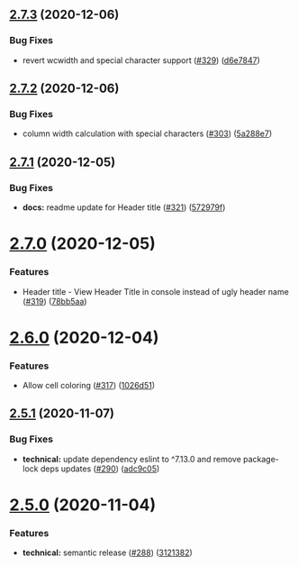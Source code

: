 ## [2.7.3](https://github.com/ayonious/console-table-printer/compare/v2.7.2...v2.7.3) (2020-12-06)


### Bug Fixes

* revert wcwidth and special character support ([#329](https://github.com/ayonious/console-table-printer/issues/329)) ([d6e7847](https://github.com/ayonious/console-table-printer/commit/d6e78475f10fac718c2848483ac88611bd804b01))

## [2.7.2](https://github.com/ayonious/console-table-printer/compare/v2.7.1...v2.7.2) (2020-12-06)


### Bug Fixes

* column width calculation with special characters ([#303](https://github.com/ayonious/console-table-printer/issues/303)) ([5a288e7](https://github.com/ayonious/console-table-printer/commit/5a288e7e4e5ee3daa9a3da7befc450fea3adbea1))

## [2.7.1](https://github.com/ayonious/console-table-printer/compare/v2.7.0...v2.7.1) (2020-12-05)


### Bug Fixes

* **docs:** readme update for Header title ([#321](https://github.com/ayonious/console-table-printer/issues/321)) ([572979f](https://github.com/ayonious/console-table-printer/commit/572979f7d5d8b9f83a69bc51020cbaebd83a3f93))

# [2.7.0](https://github.com/ayonious/console-table-printer/compare/v2.6.0...v2.7.0) (2020-12-05)


### Features

* Header title - View Header Title in console instead of ugly header name ([#319](https://github.com/ayonious/console-table-printer/issues/319)) ([78bb5aa](https://github.com/ayonious/console-table-printer/commit/78bb5aa6a6cb76d09c63f115f37cb9f4ad02e315))

# [2.6.0](https://github.com/ayonious/console-table-printer/compare/v2.5.1...v2.6.0) (2020-12-04)


### Features

* Allow cell coloring ([#317](https://github.com/ayonious/console-table-printer/issues/317)) ([1026d51](https://github.com/ayonious/console-table-printer/commit/1026d5136240228b6e44d29afee45f1a6350ad07))

## [2.5.1](https://github.com/ayonious/console-table-printer/compare/v2.5.0...v2.5.1) (2020-11-07)


### Bug Fixes

* **technical:** update dependency eslint to ^7.13.0 and remove package-lock deps updates ([#290](https://github.com/ayonious/console-table-printer/issues/290)) ([adc9c05](https://github.com/ayonious/console-table-printer/commit/adc9c052311e4b1508d17edfb2c0a92c65577e99))

# [2.5.0](https://github.com/ayonious/console-table-printer/compare/v2.4.36...v2.5.0) (2020-11-04)


### Features

* **technical:** semantic release ([#288](https://github.com/ayonious/console-table-printer/issues/288)) ([3121382](https://github.com/ayonious/console-table-printer/commit/31213829a2b8e1e6f6aa9ee0b34e6a0450816952))
